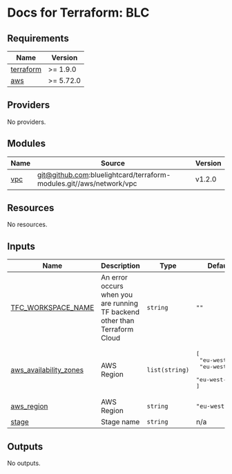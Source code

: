 # Docs for Terraform: BLC


<!-- BEGIN_TF_DOCS -->
## Requirements

| Name | Version |
|------|---------|
| <a name="requirement_terraform"></a> [terraform](#requirement\_terraform) | >= 1.9.0 |
| <a name="requirement_aws"></a> [aws](#requirement\_aws) | >= 5.72.0 |

## Providers

No providers.

## Modules

| Name | Source | Version |
|------|--------|---------|
| <a name="module_vpc"></a> [vpc](#module\_vpc) | git@github.com:bluelightcard/terraform-modules.git//aws/network/vpc | v1.2.0 |

## Resources

No resources.

## Inputs

| Name | Description | Type | Default | Required |
|------|-------------|------|---------|:--------:|
| <a name="input_TFC_WORKSPACE_NAME"></a> [TFC\_WORKSPACE\_NAME](#input\_TFC\_WORKSPACE\_NAME) | An error occurs when you are running TF backend other than Terraform Cloud | `string` | `""` | no |
| <a name="input_aws_availability_zones"></a> [aws\_availability\_zones](#input\_aws\_availability\_zones) | AWS Region | `list(string)` | <pre>[<br/>  "eu-west-2a",<br/>  "eu-west-2b",<br/>  "eu-west-2c"<br/>]</pre> | no |
| <a name="input_aws_region"></a> [aws\_region](#input\_aws\_region) | AWS Region | `string` | `"eu-west-2"` | no |
| <a name="input_stage"></a> [stage](#input\_stage) | Stage name | `string` | n/a | yes |

## Outputs

No outputs.
<!-- END_TF_DOCS -->